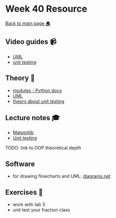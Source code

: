 # Week 40 Resource

[Back to main page :house:](https://github.com/kokchun/Python-course-AI22)

## Video guides :video_camera:

- [UML](https://realpython.com/lessons/uml-diagrams/)
- [unit testing](https://www.youtube.com/watch?v=1Lfv5tUGsn8)

## Theory :book:

- [modules - Python docs](https://www.w3schools.com/python/python_modules.asp)
- [UML](https://python.astrotech.io/design-patterns/uml/class-diagram.html)
- [theory about unit testing](https://en.wikipedia.org/wiki/Unit_testing)

## Lecture notes :mortar_board:

- [Matplotlib](https://github.com/kokchun/Python-course-AI22/blob/main/Lectures/Lec14-Matplotlib.ipynb)
- [Unit testing](https://github.com/kokchun/Python-course-AI22/tree/main/Lectures/Lec15-unit%20testing)

TODO: link to OOP theoretical depth 


## Software

- for drawing flowcharts and UML: [diagrams.net](https://www.diagrams.net/)

## Exercises :running:

- work with lab 3
- unit test your fraction class  